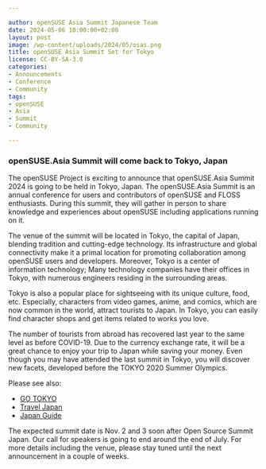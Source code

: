 ```yaml
---

author: openSUSE Asia Summit Japanese Team
date: 2024-05-06 10:00:00+02:00
layout: post
image: /wp-content/uploads/2024/05/osas.png
title: openSUSE Asia Summit Set for Tokyo
license: CC-BY-SA-3.0
categories:
- Announcements
- Conference
- Community
tags:
- openSUSE
- Asia
- Summit
- Community

---
```


### openSUSE.Asia Summit will come back to Tokyo, Japan

The openSUSE Project is exciting to announce that openSUSE.Asia Summit 2024 is going to be held in Tokyo, Japan. The openSUSE.Asia Summit is an annual conference for users and contributors of openSUSE and FLOSS enthusiasts. During this summit, they will gather in person to share knowledge and experiences about openSUSE including applications running on it.

The venue of the summit will be located in Tokyo, the capital of Japan, blending tradition and cutting-edge technology. Its infrastructure and global connectivity make it a primal location for promoting collaboration among openSUSE users and developers. Moreover, Tokyo is a center of information technology; Many technology companies have their offices in Tokyo, with numerous engineers residing in the surrounding areas.

Tokyo is also a popular place for sightseeing with its unique culture, food, etc. Especially, characters from video games, anime, and comics, which are now common in the world, attract tourists to Japan. In Tokyo, you can easily find character shops and get items related to works you love.

The number of tourists from abroad has recovered last year to the same level as before COVID-19. Due to the currency exchange rate, it will be a great chance to enjoy your trip to Japan while saving your money. Even though you may have attended the last summit in Tokyo, you will discover new facets, developed before the TOKYO 2020 Summer Olympics.

Please see also:
* [GO TOKYO](https://www.gotokyo.org)
* [Travel Japan](https://www.japan.travel)
* [Japan Guide](https://www.japan-guide.com)

The expected summit date is Nov. 2 and 3 soon after Open Source Summit Japan. Our call for speakers is going to end around the end of July. For more details including the venue, please stay tuned until the next announcement in a couple of weeks.
